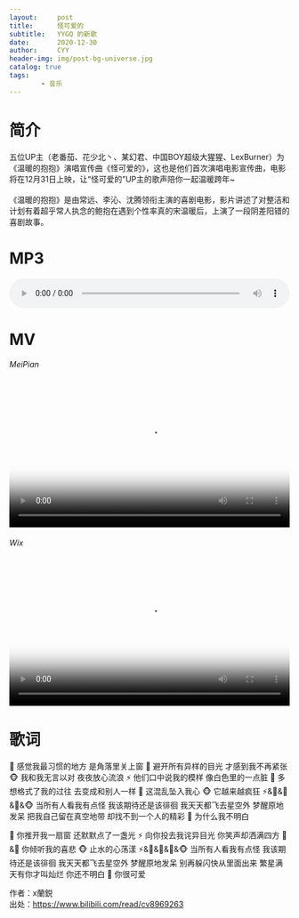 ```yaml
---
layout:     post
title:      怪可爱的
subtitle:   YYGQ 的新歌
date:       2020-12-30
author:     CYY
header-img: img/post-bg-universe.jpg
catalog: true
tags:    
        - 音乐
---
```


# 简介
五位UP主（老番茄、花少北丶、某幻君、中国BOY超级大猩猩、LexBurner）为《温暖的抱抱》演唱宣传曲《怪可爱的》，这也是他们首次演唱电影宣传曲，电影将在12月31日上映，让“怪可爱的”UP主的歌声陪你一起温暖跨年~<br><br>
《温暖的抱抱》是由常远、李沁、沈腾领衔主演的喜剧电影，影片讲述了对整洁和计划有着超乎常人执念的鲍抱在遇到个性率真的宋温暖后，上演了一段阴差阳错的喜剧故事。

# MP3
<audio src="/vm/%E6%80%AA%E5%8F%AF%E7%88%B1%E7%9A%84.mp3" controls="controls" style="width: 100%;">Your browser does not support the audio tag.</audio>

# MV
###### MeiPian
<video src="https://ss2.meipian.me/users/16486831/1e1b7960-49d9-11eb-ba86-bd35d674f0a8_convert.mp4" controls="controls" poster="https://ss2.meipian.me/users/16486831/27dabe71-49d9-11eb-ba86-bd35d674f0a8.jpg-thumb3" class="video" style="width: 100%;max-height: 432px; object-fit: cover;"></video>
###### Wix
<video src="https://video.wixstatic.com/video/457e8b_451664e1ed454f1889196cc678511c8b/1080p/mp4/file.mp4" controls="controls" poster="https://ss2.meipian.me/users/16486831/27dabe71-49d9-11eb-ba86-bd35d674f0a8.jpg-thumb3" class="video" style="width: 100%;max-height: 432px; object-fit: cover;"></video>

# 歌词
🌸
感觉我最习惯的地方
是角落里关上窗
🍅
避开所有异样的目光
才感到我不再紧张
🐵
我和我无言以对
夜夜放心流浪
⚡
他们口中说我的模样
像白色里的一点脏
🦄
多想格式了我的过往
去变成和别人一样
🌸
这混乱坠入我心
🐵
它越来越疯狂
⚡&🌸&🦄&🍅&🐵
当所有人看我有点怪
我该期待还是该徘徊
我天天都飞去星空外
梦醒原地发呆
把我自己留在真空地带
却找不到一个人的精彩
🦄
为什么我不明白

🍅
你推开我一扇窗
还默默点了一盏光
⚡
向你投去我诧异目光
你笑声却洒满四方
🌸&🦄
你倾听我的喜悲
🐵
止水的心荡漾
⚡&🌸&🦄&🍅&🐵
当所有人看我有点怪
我该期待还是该徘徊
我天天都飞去星空外
梦醒原地发呆
别再躲闪快从里面出来
繁星满天有你才叫灿烂
你还不明白
🍅
你很可爱

作者：x蘭鋭<br>
出处：https://www.bilibili.com/read/cv8969263
